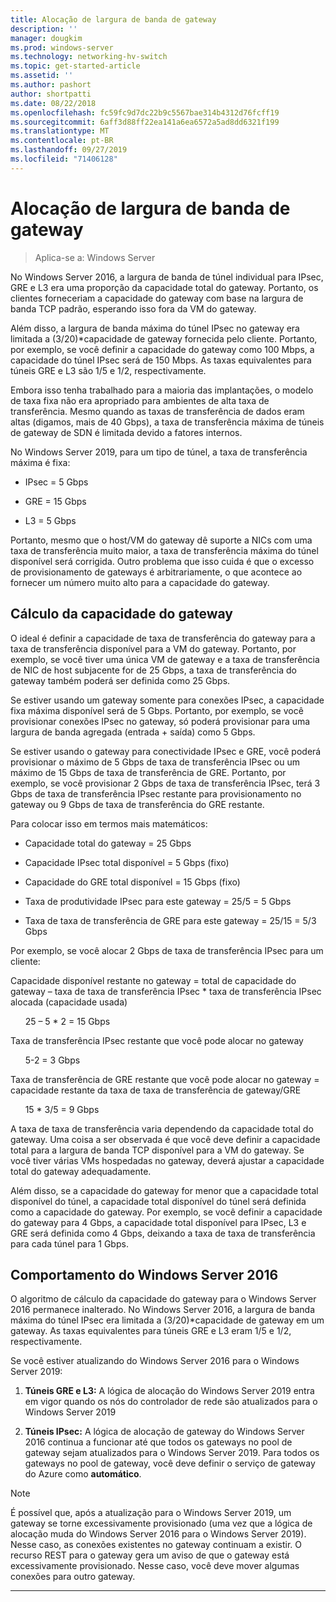 ```yaml
---
title: Alocação de largura de banda de gateway
description: ''
manager: dougkim
ms.prod: windows-server
ms.technology: networking-hv-switch
ms.topic: get-started-article
ms.assetid: ''
ms.author: pashort
author: shortpatti
ms.date: 08/22/2018
ms.openlocfilehash: fc59fc9d7dc22b9c5567bae314b4312d76fcff19
ms.sourcegitcommit: 6aff3d88ff22ea141a6ea6572a5ad8dd6321f199
ms.translationtype: MT
ms.contentlocale: pt-BR
ms.lasthandoff: 09/27/2019
ms.locfileid: "71406128"
---
```

# <a name="gateway-bandwidth-allocation"></a>Alocação de largura de banda de gateway

>Aplica-se a: Windows Server

No Windows Server 2016, a largura de banda de túnel individual para IPsec, GRE e L3 era uma proporção da capacidade total do gateway. Portanto, os clientes forneceriam a capacidade do gateway com base na largura de banda TCP padrão, esperando isso fora da VM do gateway.

Além disso, a largura de banda máxima do túnel IPsec no gateway era limitada a (3/20)\*capacidade de gateway fornecida pelo cliente. Portanto, por exemplo, se você definir a capacidade do gateway como 100 Mbps, a capacidade do túnel IPsec será de 150 Mbps. As taxas equivalentes para túneis GRE e L3 são 1/5 e 1/2, respectivamente.

Embora isso tenha trabalhado para a maioria das implantações, o modelo de taxa fixa não era apropriado para ambientes de alta taxa de transferência. Mesmo quando as taxas de transferência de dados eram altas (digamos, mais de 40 Gbps), a taxa de transferência máxima de túneis de gateway de SDN é limitada devido a fatores internos.

No Windows Server 2019, para um tipo de túnel, a taxa de transferência máxima é fixa:

-   IPsec = 5 Gbps

-   GRE = 15 Gbps

-   L3 = 5 Gbps

Portanto, mesmo que o host/VM do gateway dê suporte a NICs com uma taxa de transferência muito maior, a taxa de transferência máxima do túnel disponível será corrigida. Outro problema que isso cuida é que o excesso de provisionamento de gateways é arbitrariamente, o que acontece ao fornecer um número muito alto para a capacidade do gateway.

## <a name="gateway-capacity-calculation"></a>Cálculo da capacidade do gateway

O ideal é definir a capacidade de taxa de transferência do gateway para a taxa de transferência disponível para a VM do gateway. Portanto, por exemplo, se você tiver uma única VM de gateway e a taxa de transferência de NIC de host subjacente for de 25 Gbps, a taxa de transferência do gateway também poderá ser definida como 25 Gbps.

Se estiver usando um gateway somente para conexões IPsec, a capacidade fixa máxima disponível será de 5 Gbps. Portanto, por exemplo, se você provisionar conexões IPsec no gateway, só poderá provisionar para uma largura de banda agregada (entrada + saída) como 5 Gbps.

Se estiver usando o gateway para conectividade IPsec e GRE, você poderá provisionar o máximo de 5 Gbps de taxa de transferência IPsec ou um máximo de 15 Gbps de taxa de transferência de GRE. Portanto, por exemplo, se você provisionar 2 Gbps de taxa de transferência IPsec, terá 3 Gbps de taxa de transferência IPsec restante para provisionamento no gateway ou 9 Gbps de taxa de transferência do GRE restante.

Para colocar isso em termos mais matemáticos:

- Capacidade total do gateway = 25 Gbps

- Capacidade IPsec total disponível = 5 Gbps (fixo)

- Capacidade do GRE total disponível = 15 Gbps (fixo)

- Taxa de produtividade IPsec para este gateway = 25/5 = 5 Gbps

- Taxa de taxa de transferência de GRE para este gateway = 25/15 = 5/3 Gbps

Por exemplo, se você alocar 2 Gbps de taxa de transferência IPsec para um cliente:

Capacidade disponível restante no gateway = total de capacidade do gateway – taxa de taxa de transferência IPsec * taxa de transferência IPsec alocada (capacidade usada)

&nbsp;&nbsp;&nbsp;&nbsp;&nbsp;&nbsp;25 – 5 * 2 = 15 Gbps

Taxa de transferência IPsec restante que você pode alocar no gateway 

&nbsp;&nbsp;&nbsp;&nbsp;&nbsp;&nbsp;5-2 = 3 Gbps

Taxa de transferência de GRE restante que você pode alocar no gateway = capacidade restante da taxa de taxa de transferência de gateway/GRE 

&nbsp;&nbsp;&nbsp;&nbsp;&nbsp;&nbsp;15 * 3/5 = 9 Gbps

A taxa de taxa de transferência varia dependendo da capacidade total do gateway. Uma coisa a ser observada é que você deve definir a capacidade total para a largura de banda TCP disponível para a VM do gateway. Se você tiver várias VMs hospedadas no gateway, deverá ajustar a capacidade total do gateway adequadamente.

Além disso, se a capacidade do gateway for menor que a capacidade total disponível do túnel, a capacidade total disponível do túnel será definida como a capacidade do gateway. Por exemplo, se você definir a capacidade do gateway para 4 Gbps, a capacidade total disponível para IPsec, L3 e GRE será definida como 4 Gbps, deixando a taxa de taxa de transferência para cada túnel para 1 Gbps.

## <a name="windows-server-2016-behavior"></a>Comportamento do Windows Server 2016

O algoritmo de cálculo da capacidade do gateway para o Windows Server 2016 permanece inalterado. No Windows Server 2016, a largura de banda máxima do túnel IPsec era limitada a (3/20)\*capacidade de gateway em um gateway. As taxas equivalentes para túneis GRE e L3 eram 1/5 e 1/2, respectivamente.

Se você estiver atualizando do Windows Server 2016 para o Windows Server 2019:

1.  **Túneis GRE e L3:** A lógica de alocação do Windows Server 2019 entra em vigor quando os nós do controlador de rede são atualizados para o Windows Server 2019

2.  **Túneis IPsec:** A lógica de alocação de gateway do Windows Server 2016 continua a funcionar até que todos os gateways no pool de gateway sejam atualizados para o Windows Server 2019. Para todos os gateways no pool de gateway, você deve definir o serviço de gateway do Azure como **automático**.

>[!NOTE]
>É possível que, após a atualização para o Windows Server 2019, um gateway se torne excessivamente provisionado (uma vez que a lógica de alocação muda do Windows Server 2016 para o Windows Server 2019). Nesse caso, as conexões existentes no gateway continuam a existir. O recurso REST para o gateway gera um aviso de que o gateway está excessivamente provisionado. Nesse caso, você deve mover algumas conexões para outro gateway.

---